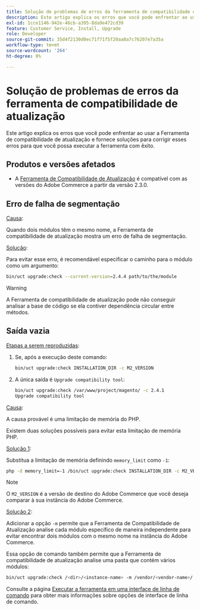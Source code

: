 ```yaml
---
title: Solução de problemas de erros da ferramenta de compatibilidade de atualização
description: Este artigo explica os erros que você pode enfrentar ao usar a Ferramenta de compatibilidade de atualização e fornece soluções para corrigir esses erros para que você possa executar a ferramenta com êxito.
exl-id: 1cce1146-942e-46cb-a395-8da9e472cd39
feature: Customer Service, Install, Upgrade
role: Developer
source-git-commit: 35d4f2130d0ec71f71f5f20aa8a7c76207e7a35a
workflow-type: tm+mt
source-wordcount: '264'
ht-degree: 0%

---
```


# Solução de problemas de erros da ferramenta de compatibilidade de atualização

Este artigo explica os erros que você pode enfrentar ao usar a Ferramenta de compatibilidade de atualização e fornece soluções para corrigir esses erros para que você possa executar a ferramenta com êxito.

## Produtos e versões afetados

* A [Ferramenta de Compatibilidade de Atualização](https://experienceleague.adobe.com/docs/commerce-operations/upgrade-guide/upgrade-compatibility-tool/overview.html) é compatível com as versões do Adobe Commerce a partir da versão 2.3.0.

## Erro de falha de segmentação

<u>Causa</u>:

Quando dois módulos têm o mesmo nome, a Ferramenta de compatibilidade de atualização mostra um erro de falha de segmentação.

<u>Solução</u>:

Para evitar esse erro, é recomendável especificar o caminho para o módulo como um argumento:

```bash
bin/uct upgrade:check --current-version=2.4.4 path/to/the/module
```

>[!WARNING]
>
> A Ferramenta de compatibilidade de atualização pode não conseguir analisar a base de código se ela contiver dependência circular entre métodos.

## Saída vazia

<u>Etapas a serem reproduzidas</u>:

1. Se, após a execução deste comando:

   ```bash
   bin/uct upgrade:check INSTALLATION_DIR -c M2_VERSION
   ```

1. A única saída é `Upgrade compatibility tool`:

   ```bash
   bin/uct upgrade:check /var/www/project/magento/ -c 2.4.1
   Upgrade compatibility tool
   ```

<u>Causa</u>:

A causa provável é uma limitação de memória do PHP.

Existem duas soluções possíveis para evitar esta limitação de memória PHP.

<u>Solução 1</u>:

Substitua a limitação de memória definindo `memory_limit` como `-1`:

```bash
php -d memory_limit=-1 /bin/uct upgrade:check INSTALLATION_DIR -c M2_VERSION
```

>[!NOTE]
>
> O `M2_VERSION` é a versão de destino do Adobe Commerce que você deseja comparar à sua instância do Adobe Commerce.

<u>Solução 2</u>:

Adicionar a opção `-m` permite que a Ferramenta de Compatibilidade de Atualização analise cada módulo específico de maneira independente para evitar encontrar dois módulos com o mesmo nome na instância do Adobe Commerce.

Essa opção de comando também permite que a Ferramenta de compatibilidade de atualização analise uma pasta que contém vários módulos:

```bash
bin/uct upgrade:check /<dir>/<instance-name> -m /vendor/<vendor-name>/
```

Consulte a página [Executar a ferramenta em uma interface de linha de comando](https://experienceleague.adobe.com/docs/commerce-operations/upgrade-guide/upgrade-compatibility-tool/use-upgrade-compatibility-tool/run.html) para obter mais informações sobre opções de interface de linha de comando.
